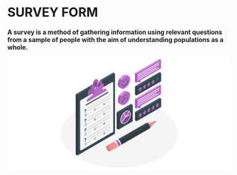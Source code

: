 
# **SURVEY FORM**

__A survey is a method of gathering information using relevant questions from a sample of people with the aim of understanding populations as a whole.__

![Survey image](Survey.jpg)


